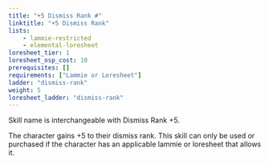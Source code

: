 ```yaml
---
title: "+5 Dismiss Rank #"
linktitle: "+5 Dismiss Rank"
lists:
    - lammie-restricted
    - elemental-loresheet
loresheet_tier: 1
loresheet_osp_cost: 10
prerequisites: []
requirements: ["Lammie or Loresheet"]
ladder: "dismiss-rank"
weight: 5
loresheet_ladder: "dismiss-rank"
---
```

Skill name is interchangeable with Dismiss Rank +5.

The character gains +5 to their dismiss rank. This skill can only be used or purchased if the character has an applicable lammie or loresheet that allows it.